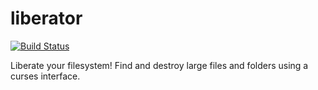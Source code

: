 liberator
=========

[![Build Status](https://travis-ci.org/jmacdonald/liberator.png)](https://travis-ci.org/jmacdonald/liberator)

Liberate your filesystem! Find and destroy large files and folders using a curses interface.
